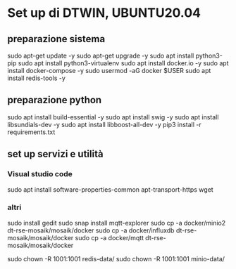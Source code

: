 # Set up di DTWIN, UBUNTU20.04
## preparazione sistema
sudo apt-get update -y
sudo apt-get upgrade -y
sudo apt install python3-pip
sudo apt install python3-virtualenv
sudo apt  install docker.io -y
sudo apt  install docker-compose -y
sudo usermod -aG docker $USER
sudo apt install redis-tools -y

## preparazione python
sudo apt install build-essential -y
sudo apt install swig -y
sudo apt install libsundials-dev -y
sudo apt install libboost-all-dev  -y
pip3 install -r requirements.txt

## set up servizi e utilità
### Visual studio code
sudo apt install software-properties-common apt-transport-https wget
### altri
sudo install gedit
sudo snap install mqtt-explorer
sudo cp -a docker/minio2     dt-rse-mosaik/mosaik/docker
sudo cp -a docker/influxdb   dt-rse-mosaik/mosaik/docker
sudo cp -a docker/mqtt        dt-rse-mosaik/mosaik/docker

sudo chown -R 1001:1001 redis-data/
sudo chown -R 1001:1001 minio-data/

